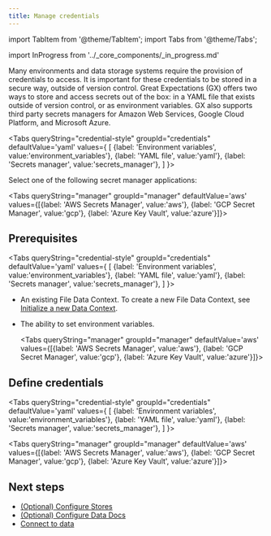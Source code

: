 ```yaml
---
title: Manage credentials
---
```


import TabItem from '@theme/TabItem';
import Tabs from '@theme/Tabs';

import InProgress from '../_core_components/_in_progress.md'

Many environments and data storage systems require the provision of credentials to access.  It is important for these credentials to be stored in a secure way, outside of version control.  Great Expectations (GX) offers two ways to store and access secrets out of the box: in a YAML file that exists outside of version control, or as environment variables.  GX also supports third party secrets managers for Amazon Web Services, Google Cloud Platform, and Microsoft Azure. 

<Tabs 
  queryString="credential-style" 
  groupId="credentials" 
  defaultValue='yaml' 
  values={
   [
    {label: 'Environment variables', value:'environment_variables'},
    {label: 'YAML file', value:'yaml'},
    {label: 'Secrets manager', value:'secrets_manager'},
   ]
  }>

  <TabItem value="yaml" label="YAML file">
  </TabItem>

  <TabItem value="environment_variables" label="Environment variables">
  </TabItem>

  <TabItem value="secrets_manager" label="Secrets manager">

Select one of the following secret manager applications:

  <Tabs queryString="manager" groupId="manager" defaultValue='aws' values={[{label: 'AWS Secrets Manager', value:'aws'}, {label: 'GCP Secret Manager', value:'gcp'}, {label: 'Azure Key Vault', value:'azure'}]}>

  <TabItem value="aws">
  </TabItem>

  <TabItem value="gcp">
  </TabItem>

  <TabItem value="azure">
  </TabItem>

  </Tabs>

  </TabItem>

</Tabs>

## Prerequisites

<Tabs 
  queryString="credential-style" 
  groupId="credentials" 
  defaultValue='yaml' 
  values={
   [
    {label: 'Environment variables', value:'environment_variables'},
    {label: 'YAML file', value:'yaml'},
    {label: 'Secrets manager', value:'secrets_manager'},
   ]
  }>

  <TabItem value="yaml" label="YAML file">

- An existing File Data Context.  To create a new File Data Context, see [Initialize a new Data Context](/core/installation_and_setup/manage_data_contexts.md?context-type=file#initialize-a-new-data-context).


  </TabItem>

  <TabItem value="environment_variables" label="Environment variables">

- The ability to set environment variables.


  </TabItem>

  <TabItem value="secrets_manager" label="Secrets manager">

  <Tabs queryString="manager" groupId="manager" defaultValue='aws' values={[{label: 'AWS Secrets Manager', value:'aws'}, {label: 'GCP Secret Manager', value:'gcp'}, {label: 'Azure Key Vault', value:'azure'}]}>

  <TabItem value="aws">
<InProgress/>
  </TabItem>

  <TabItem value="gcp">
<InProgress/>
  </TabItem>

  <TabItem value="azure">
<InProgress/>
  </TabItem>

  </Tabs>

  </TabItem>

</Tabs>

## Define credentials

<Tabs 
  queryString="credential-style" 
  groupId="credentials" 
  defaultValue='yaml' 
  values={
   [
    {label: 'Environment variables', value:'environment_variables'},
    {label: 'YAML file', value:'yaml'},
    {label: 'Secrets manager', value:'secrets_manager'},
   ]
  }>

  <TabItem value="yaml" label="YAML file">
<InProgress/>
  </TabItem>

  <TabItem value="environment_variables" label="Environment variables">
<InProgress/>
  </TabItem>

  <TabItem value="secrets_manager" label="Secrets manager">

  <Tabs queryString="manager" groupId="manager" defaultValue='aws' values={[{label: 'AWS Secrets Manager', value:'aws'}, {label: 'GCP Secret Manager', value:'gcp'}, {label: 'Azure Key Vault', value:'azure'}]}>

  <TabItem value="aws">
<InProgress/>
  </TabItem>

  <TabItem value="gcp">
<InProgress/>
  </TabItem>

  <TabItem value="azure">
<InProgress/>
  </TabItem>

  </Tabs>

  </TabItem>

</Tabs>

## Next steps

- [(Optional) Configure Stores](./manage_metadata_stores.md)
- [(Optional) Configure Data Docs](./manage_metadata_stores.md)
- [Connect to data](/core/manage_and_access_data/manage_and_access_data.md)
